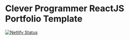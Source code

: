 # Clever Programmer ReactJS Portfolio Template      

[![Netlify Status](https://api.netlify.com/api/v1/badges/eb78b3b0-1acd-48cc-9802-f63ffeb3409d/deploy-status)](https://app.netlify.com/sites/clevercode/deploys)
